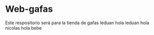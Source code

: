 # Web-gafas
Este respositorio será para la tienda de gafas
leduan
hola leduan
hola nicolas
hola bebe